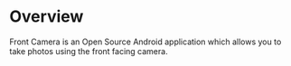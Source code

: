 # Overview #
Front Camera is an Open Source Android application which allows you to take photos using the front facing camera.